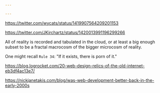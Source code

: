 ```yaml
---

---
```


https://twitter.com/wycats/status/1419907564209201153

https://twitter.com/JKirchartz/status/1420013991196299266


All of reality is recorded and tabulated in the cloud, or at least a big enough subset to be a fractal macrocosm of the bigger microcosm of reality.

One might recall `Rule 34`: "If it exists, there is porn of it."


https://blog.logrocket.com/20-web-design-relics-of-the-old-internet-eb3df4ac13e7/

https://nickjanetakis.com/blog/was-web-development-better-back-in-the-early-2000s
